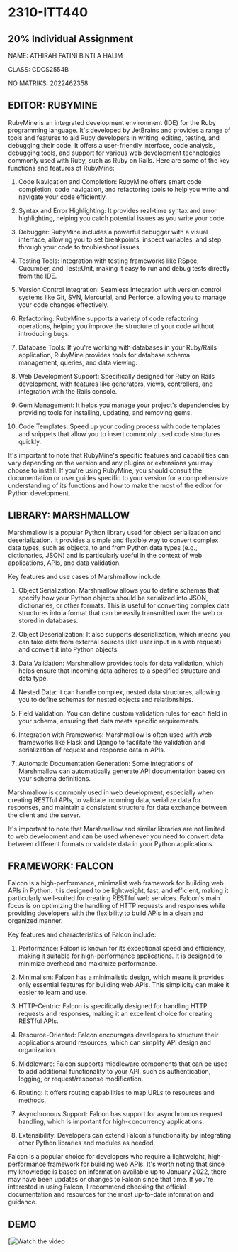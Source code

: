 # 2310-ITT440
## 20% Individual Assignment

NAME: ATHIRAH FATINI BINTI A HALIM

CLASS: CDCS2554B

NO MATRIKS: 2022462358

## EDITOR: RUBYMINE

RubyMine is an integrated development environment (IDE) for the Ruby programming language. It's developed by JetBrains and provides a range of tools and features to aid Ruby developers in writing, editing, testing, and debugging their code. It offers a user-friendly interface, code analysis, debugging tools, and support for various web development technologies commonly used with Ruby, such as Ruby on Rails. Here are some of the key functions and features of RubyMine:

1. Code Navigation and Completion: RubyMine offers smart code completion, code navigation, and refactoring tools to help you write and navigate your code efficiently.

2. Syntax and Error Highlighting: It provides real-time syntax and error highlighting, helping you catch potential issues as you write your code.

3. Debugger: RubyMine includes a powerful debugger with a visual interface, allowing you to set breakpoints, inspect variables, and step through your code to troubleshoot issues.

4. Testing Tools: Integration with testing frameworks like RSpec, Cucumber, and Test::Unit, making it easy to run and debug tests directly from the IDE.

5. Version Control Integration: Seamless integration with version control systems like Git, SVN, Mercurial, and Perforce, allowing you to manage your code changes effectively.

6. Refactoring: RubyMine supports a variety of code refactoring operations, helping you improve the structure of your code without introducing bugs.

7. Database Tools: If you're working with databases in your Ruby/Rails application, RubyMine provides tools for database schema management, queries, and data viewing.

8. Web Development Support: Specifically designed for Ruby on Rails development, with features like generators, views, controllers, and integration with the Rails console.

9. Gem Management: It helps you manage your project's dependencies by providing tools for installing, updating, and removing gems.

10. Code Templates: Speed up your coding process with code templates and snippets that allow you to insert commonly used code structures quickly.

It's important to note that RubyMine's specific features and capabilities can vary depending on the version and any plugins or extensions you may choose to install. If you're using RubyMine, you should consult the documentation or user guides specific to your version for a comprehensive understanding of its functions and how to make the most of the editor for Python development.

## LIBRARY: MARSHMALLOW

Marshmallow is a popular Python library used for object serialization and deserialization. It provides a simple and flexible way to convert complex data types, such as objects, to and from Python data types (e.g., dictionaries, JSON) and is particularly useful in the context of web applications, APIs, and data validation.

Key features and use cases of Marshmallow include:

1. Object Serialization: Marshmallow allows you to define schemas that specify how your Python objects should be serialized into JSON, dictionaries, or other formats. This is useful for converting complex data structures into a format that can be easily transmitted over the web or stored in databases.

2. Object Deserialization: It also supports deserialization, which means you can take data from external sources (like user input in a web request) and convert it into Python objects.

3. Data Validation: Marshmallow provides tools for data validation, which helps ensure that incoming data adheres to a specified structure and data type.

4. Nested Data: It can handle complex, nested data structures, allowing you to define schemas for nested objects and relationships.

5. Field Validation: You can define custom validation rules for each field in your schema, ensuring that data meets specific requirements.

6. Integration with Frameworks: Marshmallow is often used with web frameworks like Flask and Django to facilitate the validation and serialization of request and response data in APIs.

7. Automatic Documentation Generation: Some integrations of Marshmallow can automatically generate API documentation based on your schema definitions.

Marshmallow is commonly used in web development, especially when creating RESTful APIs, to validate incoming data, serialize data for responses, and maintain a consistent structure for data exchange between the client and the server.

It's important to note that Marshmallow and similar libraries are not limited to web development and can be used whenever you need to convert data between different formats or validate data in your Python applications.

## FRAMEWORK: FALCON

Falcon is a high-performance, minimalist web framework for building web APIs in Python. It is designed to be lightweight, fast, and efficient, making it particularly well-suited for creating RESTful web services. Falcon's main focus is on optimizing the handling of HTTP requests and responses while providing developers with the flexibility to build APIs in a clean and organized manner.

Key features and characteristics of Falcon include:

1. Performance: Falcon is known for its exceptional speed and efficiency, making it suitable for high-performance applications. It is designed to minimize overhead and maximize performance.

2. Minimalism: Falcon has a minimalistic design, which means it provides only essential features for building web APIs. This simplicity can make it easier to learn and use.

3. HTTP-Centric: Falcon is specifically designed for handling HTTP requests and responses, making it an excellent choice for creating RESTful APIs.

4. Resource-Oriented: Falcon encourages developers to structure their applications around resources, which can simplify API design and organization.

5. Middleware: Falcon supports middleware components that can be used to add additional functionality to your API, such as authentication, logging, or request/response modification.

6. Routing: It offers routing capabilities to map URLs to resources and methods.

7. Asynchronous Support: Falcon has support for asynchronous request handling, which is important for high-concurrency applications.

8. Extensibility: Developers can extend Falcon's functionality by integrating other Python libraries and modules as needed.

Falcon is a popular choice for developers who require a lightweight, high-performance framework for building web APIs. It's worth noting that since my knowledge is based on information available up to January 2022, there may have been updates or changes to Falcon since that time. If you're interested in using Falcon, I recommend checking the official documentation and resources for the most up-to-date information and guidance.


## DEMO

[![Watch the video](https://youtu.be/eRbXMn28fvs)




